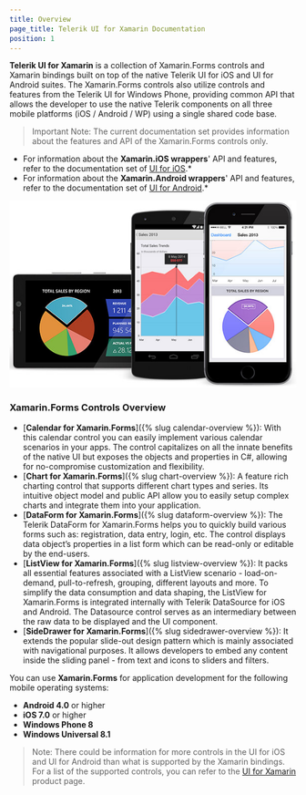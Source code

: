 ```yaml
---
title: Overview
page_title: Telerik UI for Xamarin Documentation
position: 1
---
```


**Telerik UI for Xamarin** is a collection of Xamarin.Forms controls and Xamarin bindings built on top of the native Telerik UI for iOS and UI for Android suites. The Xamarin.Forms controls also utilize controls and features from the Telerik UI for Windows Phone, providing common API that allows the developer to use the native Telerik components on all three mobile platforms (iOS / Android / WP) using a single shared code base.

> Important Note: The current documentation set provides information about the features and API of the Xamarin.Forms controls only.
- For information about the **Xamarin.iOS wrappers**' API and features, refer to the documentation set of [UI for iOS](http://docs.telerik.com/devtools/ios/).*
- For information about the **Xamarin.Android wrappers**' API and features, refer to the documentation set of [UI for Android](http://docs.telerik.com/devtools/android/).*

![Telerik UI for Xamarin](front-image.jpg)

### Xamarin.Forms Controls Overview ###

- [**Calendar for Xamarin.Forms**]({% slug calendar-overview %}): With this calendar control you can easily implement various calendar scenarios in your apps. The control capitalizes on all the innate benefits of the native UI but exposes the objects and properties in C#, allowing for no-compromise customization and flexibility. 
- [**Chart for Xamarin.Forms**]({% slug chart-overview %}): A feature rich charting control that supports different chart types and series. Its intuitive object model and public API allow you to easily setup complex charts and integrate them into your application.
- [**DataForm for Xamarin.Forms**]({% slug dataform-overview %}): The Telerik DataForm for Xamarin.Forms helps you to quickly build various forms such as: registration, data entry, login, etc. The control displays data object’s properties in a list form which can be read-only or editable by the end-users.
- [**ListView for Xamarin.Forms**]({% slug listview-overview %}): It packs all essential features associated with a ListView scenario - load-on-demand, pull-to-refresh, grouping, different layouts and more. To simplify the data consumption and data shaping, the ListView for Xamarin.Forms is integrated internally with Telerik DataSource for iOS and Android. The Datasource control serves as an intermediary between the raw data to be displayed and the UI component. 
- [**SideDrawer for Xamarin.Forms**]({% slug sidedrawer-overview %}): It extends the popular slide-out design pattern which is mainly associated with navigational purposes. It allows developers to embed any content inside the sliding panel - from text and icons to sliders and filters.

You can use **Xamarin.Forms** for application development for the following mobile operating systems:

* **Android 4.0** or higher
* **iOS 7.0** or higher
* **Windows Phone 8**
* **Windows Universal 8.1**

> Note: There could be information for more controls in the UI for iOS and UI for Android than what is supported by the Xamarin bindings. For a list of the supported controls, you can refer to the [UI for Xamarin](http://www.telerik.com/xamarin-ui) product page.
